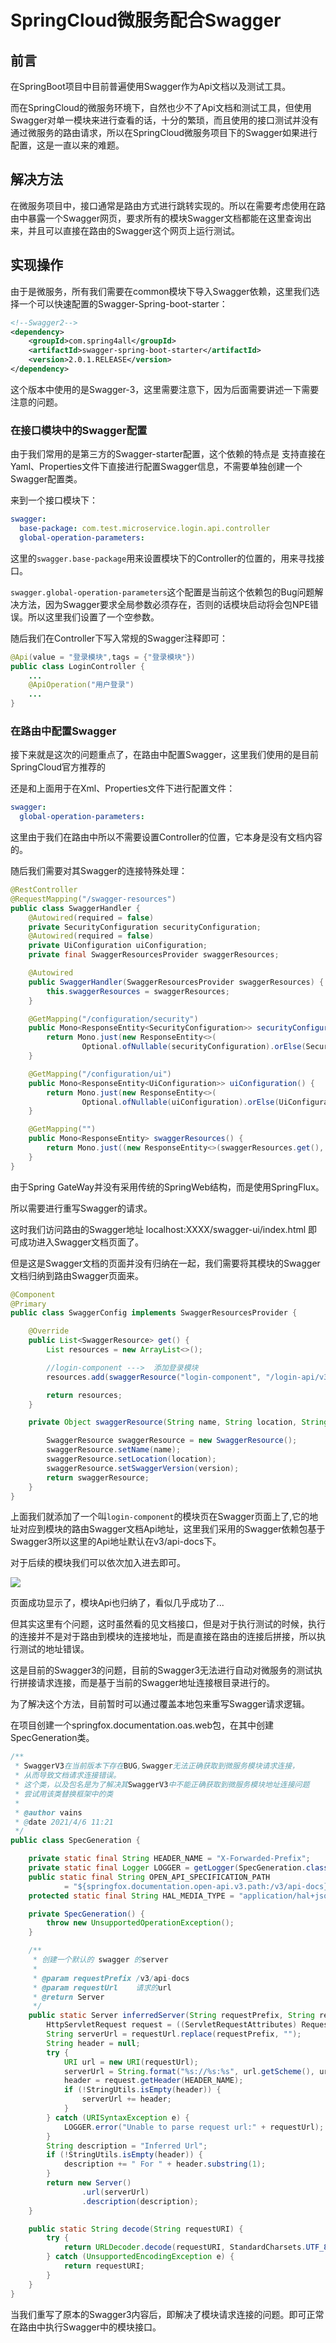 # SpringCloud微服务配合Swagger

## 前言

在SpringBoot项目中目前普遍使用Swagger作为Api文档以及测试工具。

而在SpringCloud的微服务环境下，自然也少不了Api文档和测试工具，但使用Swagger对单一模块来进行查看的话，十分的繁琐，而且使用的接口测试并没有通过微服务的路由请求，所以在SpringCloud微服务项目下的Swagger如果进行配置，这是一直以来的难题。

## 解决方法

在微服务项目中，接口通常是路由方式进行跳转实现的。所以在需要考虑使用在路由中暴露一个Swagger网页，要求所有的模块Swagger文档都能在这里查询出来，并且可以直接在路由的Swagger这个网页上运行测试。

## 实现操作

由于是微服务，所有我们需要在common模块下导入Swagger依赖，这里我们选择一个可以快速配置的Swagger-Spring-boot-starter：

```xml
<!--Swagger2-->
<dependency>
    <groupId>com.spring4all</groupId>
    <artifactId>swagger-spring-boot-starter</artifactId>
    <version>2.0.1.RELEASE</version>
</dependency>
```

这个版本中使用的是Swagger-3，这里需要注意下，因为后面需要讲述一下需要注意的问题。

### 在接口模块中的Swagger配置

由于我们常用的是第三方的Swagger-starter配置，这个依赖的特点是 支持直接在Yaml、Properties文件下直接进行配置Swagger信息，不需要单独创建一个Swagger配置类。

来到一个接口模块下：

```yaml
swagger:
  base-package: com.test.microservice.login.api.controller
  global-operation-parameters:
```

这里的`swagger.base-package`用来设置模块下的Controller的位置的，用来寻找接口。

`swagger.global-operation-parameters`这个配置是当前这个依赖包的Bug问题解决方法，因为Swagger要求全局参数必须存在，否则的话模块启动将会包NPE错误。所以这里我们设置了一个空参数。

随后我们在Controller下写入常规的Swagger注释即可：

```java
@Api(value = "登录模块",tags = {"登录模块"})
public class LoginController {
	...
	@ApiOperation("用户登录")
	...
}
```

### 在路由中配置Swagger

接下来就是这次的问题重点了，在路由中配置Swagger，这里我们使用的是目前SpringCloud官方推荐的

还是和上面用于在Xml、Properties文件下进行配置文件：

```yaml
swagger:
  global-operation-parameters:
```

这里由于我们在路由中所以不需要设置Controller的位置，它本身是没有文档内容的。

随后我们需要对其Swagger的连接特殊处理：

```java
@RestController
@RequestMapping("/swagger-resources")
public class SwaggerHandler {
    @Autowired(required = false)
    private SecurityConfiguration securityConfiguration;
    @Autowired(required = false)
    private UiConfiguration uiConfiguration;
    private final SwaggerResourcesProvider swaggerResources;

    @Autowired
    public SwaggerHandler(SwaggerResourcesProvider swaggerResources) {
        this.swaggerResources = swaggerResources;
    }

    @GetMapping("/configuration/security")
    public Mono<ResponseEntity<SecurityConfiguration>> securityConfiguration() {
        return Mono.just(new ResponseEntity<>(
                Optional.ofNullable(securityConfiguration).orElse(SecurityConfigurationBuilder.builder().build()), HttpStatus.OK));
    }

    @GetMapping("/configuration/ui")
    public Mono<ResponseEntity<UiConfiguration>> uiConfiguration() {
        return Mono.just(new ResponseEntity<>(
                Optional.ofNullable(uiConfiguration).orElse(UiConfigurationBuilder.builder().build()), HttpStatus.OK));
    }

    @GetMapping("")
    public Mono<ResponseEntity> swaggerResources() {
        return Mono.just((new ResponseEntity<>(swaggerResources.get(), HttpStatus.OK)));
    }
}
```

由于Spring GateWay并没有采用传统的SpringWeb结构，而是使用SpringFlux。

所以需要进行重写Swagger的请求。

这时我们访问路由的Swagger地址 localhost:XXXX/swagger-ui/index.html 即可成功进入Swagger文档页面了。

但是这是Swagger文档的页面并没有归纳在一起，我们需要将其模块的Swagger文档归纳到路由Swagger页面来。

```java
@Component
@Primary
public class SwaggerConfig implements SwaggerResourcesProvider {

    @Override
    public List<SwaggerResource> get() {
        List resources = new ArrayList<>();

        //login-component --->  添加登录模块
        resources.add(swaggerResource("login-component", "/login-api/v3/api-docs", "2.0"));

        return resources;
    }

    private Object swaggerResource(String name, String location, String version) {

        SwaggerResource swaggerResource = new SwaggerResource();
        swaggerResource.setName(name);
        swaggerResource.setLocation(location);
        swaggerResource.setSwaggerVersion(version);
        return swaggerResource;
    }
}
```

上面我们就添加了一个叫`login-component`的模块页在Swagger页面上了,它的地址对应到模块的路由Swagger文档Api地址，这里我们采用的Swagger依赖包基于Swagger3所以这里的Api地址默认在v3/api-docs下。

对于后续的模块我们可以依次加入进去即可。

![](../picture/20220316135118.png)

页面成功显示了，模块Api也归纳了，看似几乎成功了...

但其实这里有个问题，这时虽然看的见文档接口，但是对于执行测试的时候，执行的连接并不是对于路由到模块的连接地址，而是直接在路由的连接后拼接，所以执行测试的地址错误。

这是目前的Swagger3的问题，目前的Swagger3无法进行自动对微服务的测试执行拼接请求连接，而是基于当前的Swagger地址连接根目录进行的。

为了解决这个方法，目前暂时可以通过覆盖本地包来重写Swagger请求逻辑。

在项目创建一个springfox.documentation.oas.web包，在其中创建SpecGeneration类。

```java
/**
 * SwaggerV3在当前版本下存在BUG,Swagger无法正确获取到微服务模块请求连接，
 * 从而导致文档请求连接错误。
 * 这个类，以及包名是为了解决其SwaggerV3中不能正确获取到微服务模块地址连接问题
 * 尝试用该类替换框架中的类
 *
 * @author vains
 * @date 2021/4/6 11:21
 */
public class SpecGeneration {

    private static final String HEADER_NAME = "X-Forwarded-Prefix";
    private static final Logger LOGGER = getLogger(SpecGeneration.class);
    public static final String OPEN_API_SPECIFICATION_PATH
            = "${springfox.documentation.open-api.v3.path:/v3/api-docs}";
    protected static final String HAL_MEDIA_TYPE = "application/hal+json";

    private SpecGeneration() {
        throw new UnsupportedOperationException();
    }

    /**
     * 创建一个默认的 swagger 的server
     *
     * @param requestPrefix /v3/api-docs
     * @param requestUrl    请求的url
     * @return Server
     */
    public static Server inferredServer(String requestPrefix, String requestUrl) {
        HttpServletRequest request = ((ServletRequestAttributes) RequestContextHolder.getRequestAttributes()).getRequest();
        String serverUrl = requestUrl.replace(requestPrefix, "");
        String header = null;
        try {
            URI url = new URI(requestUrl);
            serverUrl = String.format("%s://%s:%s", url.getScheme(), url.getHost(), url.getPort());
            header = request.getHeader(HEADER_NAME);
            if (!StringUtils.isEmpty(header)) {
                serverUrl += header;
            }
        } catch (URISyntaxException e) {
            LOGGER.error("Unable to parse request url:" + requestUrl);
        }
        String description = "Inferred Url";
        if (!StringUtils.isEmpty(header)) {
            description += " For " + header.substring(1);
        }
        return new Server()
                .url(serverUrl)
                .description(description);
    }

    public static String decode(String requestURI) {
        try {
            return URLDecoder.decode(requestURI, StandardCharsets.UTF_8.toString());
        } catch (UnsupportedEncodingException e) {
            return requestURI;
        }
    }
}
```

当我们重写了原本的Swagger3内容后，即解决了模块请求连接的问题。即可正常在路由中执行Swagger中的模块接口。

